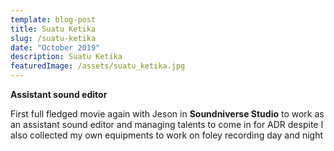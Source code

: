 ```yaml
---
template: blog-post
title: Suatu Ketika
slug: /suatu-ketika
date: "October 2019"
description: Suatu Ketika
featuredImage: /assets/suatu_ketika.jpg
---
```


**Assistant sound editor**

First full fledged movie again with Jeson in **Soundniverse Studio** to work as an assistant sound editor and managing talents to come in for ADR despite I also collected my own equipments to work on foley recording day and night